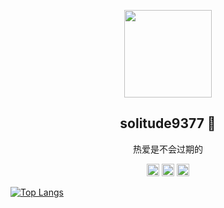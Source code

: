 <p align='center'>
  <img width="140" src="https://avatars.githubusercontent.com/u/105335482?v=4" />
  <h2 align=center> solitude9377 👋 </h2>
  <p align=center> 热爱是不会过期的 </p>
</p>

<div align="center">
  <a><img height="20" alt="javascript" src="https://img.shields.io/badge/-JavaScript-f6da1c?style=flat&logo=javascript&logoColor=white"></a>
  <a><img height="20" alt="vue" src="https://img.shields.io/badge/-Vue-46b882?style=flat&logo=vue.js&logoColor=white"></a>
  <a><img height="20" alt="nodejs" src="https://img.shields.io/badge/-Node.js-3C873A?style=flat&logo=Node.js&logoColor=white"></a> 
</div>

[![Top Langs](https://github-readme-stats.vercel.app/api/top-langs/?username=solitude9377)](https://github.com/anuraghazra/github-readme-stats)
